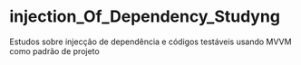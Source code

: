 # injection_Of_Dependency_Studyng
Estudos sobre injecção de dependência e códigos testáveis usando MVVM como padrão de projeto
